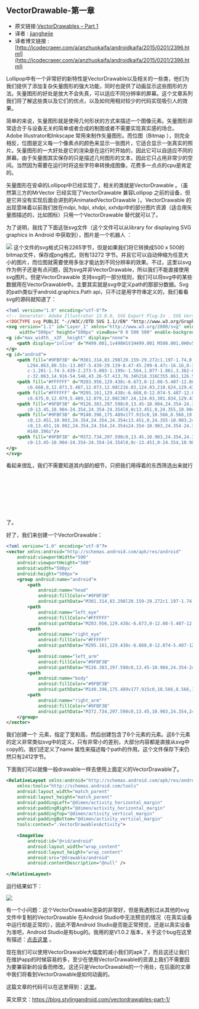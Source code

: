 VectorDrawable-第一章
---

>
* 原文链接:[VectorDrawables – Part 1](https://blog.stylingandroid.com/vectordrawables-part-1/)
* 译者 :  [jianghejie](https://github.com/jianghejie) 
* 译者博文链接 :  [http://jcodecraeer.com/a/anzhuokaifa/androidkaifa/2015/0201/2396.html](http://jcodecraeer.com/a/anzhuokaifa/androidkaifa/2015/0201/2396.html)
 

Lollipop中有一个非常好的新特性是VectorDrawable以及相关的一些类，他们为我们提供了添加复杂矢量图形的强大功能，同时也提供了动画显示这些图形的方法。矢量图形的好处是放大不会失真，可以适应不同分辨率的屏幕。这个文章系列我们将了解这些类以及它们的优点，以及如何用相对较少的代码实现吸引人的效果。

 

 简单的来说，矢量图形就是使用几何形状的方式来描述一个图像元素。矢量图形非常适合于与设备无关的简单或者合成的制图或者不需要实现真实感的场合。Adobe Illustrator和Inkscape 常用来制作矢量图形。而位图（Bitmap ），则完全相反，位图是定义每一个像素点的颜色来显示一张图片，它适合显示一张真实的照片。矢量图形的一大好处是它的渲染是在运行时开始的，因此它可以自适应不同的屏幕。由于矢量图其实保存的只是描述几何图形的文本，因此它只占用非常少的空间。当然因为需要在运行时将这些字符串转换成图像，花费多一点点的cpu是肯定的。

 

矢量图形在安卓的Lollipop中已经实现了，相关的类就是VectorDrawable 。（虽然第三方的MrVector 已经实现了VectorDrawable 兼容Lollipop 之前的设备，但是它并没有实现后面会讲到的AnimatedVectorDrawable ）。VectorDrawable 的出现意味着以前我们放在mdpi, hdpi, xhdpi, xxhdpi中的部分图片资源（适合用矢量图描述的，比如图标）只用一个VectorDrawable 替代就可以了。

为了说明，我找了下面这张svg文件（这个文件可以从library for displaying SVG graphics in Android 中获取到），图片是一个机器人 ：

![](https://blog.stylingandroid.com/wp-content/uploads/2014/12/android.svg)
这个文件的svg格式只有2265字节，但是如果我们将它转换成500 x 500的bitmap文件，保存成png格式，则有13272 字节。并且它可以自动伸缩为任意大小的图片，而位图就需要使用多张才能达到不同分辨率的效果。不过，这里以svg作为例子还是有点问题，因为svg并非VectorDrawable，所以我们不能直接使用svg图片。但是VectorDrawable 支持svg的一部分规则，我们可以将svg中的某些数据用在VectorDrawable中。主要其实就是svg中定义path的那部分数据。Svg的path类似于android.graphics.Path api，只不过是用字符串定义的，我们看看svg的源码就知道了：
```xml
<?xml version="1.0" encoding="utf-8"?>
<!-- Generator: Adobe Illustrator 13.0.0, SVG Export Plug-In . SVG Version: 6.00 Build 14948)  -->
<!DOCTYPE svg PUBLIC "-//W3C//DTD SVG 1.1//EN" "http://www.w3.org/Graphics/SVG/1.1/DTD/svg11.dtd">
<svg version="1.1" id="Layer_1" xmlns="http://www.w3.org/2000/svg" xmlns:xlink="http://www.w3.org/1999/xlink" x="0px" y="0px"
     width="500px" height="500px" viewBox="0 0 500 500" enable-background="new 0 0 500 500" xml:space="preserve">
<g id="max_width__x2F__height" display="none">
    <path display="inline" d="M499.001,1v498H1V1H499.001 M500.001,0H0v500h500.001V0L500.001,0z"/>
</g>
<g id="androd">
    <path fill="#9FBF3B" d="M301.314,83.298l20.159-29.272c1.197-1.74,0.899-4.024-0.666-5.104c-1.563-1.074-3.805-0.543-4.993,1.199
        L294.863,80.53c-13.807-5.439-29.139-8.47-45.299-8.47c-16.16,0-31.496,3.028-45.302,8.47l-20.948-30.41
        c-1.201-1.74-3.439-2.273-5.003-1.199c-1.564,1.077-1.861,3.362-0.664,5.104l20.166,29.272
        c-32.063,14.916-54.548,43.26-57.413,76.34h218.316C355.861,126.557,333.375,98.214,301.314,83.298"/>
    <path fill="#FFFFFF" d="M203.956,129.438c-6.673,0-12.08-5.407-12.08-12.079c0-6.671,5.404-12.08,12.08-12.08
        c6.668,0,12.073,5.407,12.073,12.08C216.03,124.03,210.624,129.438,203.956,129.438"/>
    <path fill="#FFFFFF" d="M295.161,129.438c-6.668,0-12.074-5.407-12.074-12.079c0-6.673,5.406-12.08,12.074-12.08
        c6.675,0,12.079,5.409,12.079,12.08C307.24,124.03,301.834,129.438,295.161,129.438"/>
    <path fill="#9FBF3B" d="M126.383,297.598c0,13.45-10.904,24.354-24.355,24.354l0,0c-13.45,0-24.354-10.904-24.354-24.354V199.09
        c0-13.45,10.904-24.354,24.354-24.354l0,0c13.451,0,24.355,10.904,24.355,24.354V297.598z"/>
    <path fill="#9FBF3B" d="M140.396,175.489v177.915c0,10.566,8.566,19.133,19.135,19.133h22.633v54.744
        c0,13.451,10.903,24.354,24.354,24.354c13.451,0,24.355-10.903,24.355-24.354v-54.744h37.371v54.744
        c0,13.451,10.902,24.354,24.354,24.354s24.354-10.903,24.354-24.354v-54.744h22.633c10.569,0,19.137-8.562,19.137-19.133V175.489
        H140.396z"/>
    <path fill="#9FBF3B" d="M372.734,297.598c0,13.45,10.903,24.354,24.354,24.354l0,0c13.45,0,24.354-10.904,24.354-24.354V199.09
        c0-13.45-10.904-24.354-24.354-24.354l0,0c-13.451,0-24.354,10.904-24.354,24.354V297.598z"/>
</g>
</svg>
```
看起来很乱，我们不需要知道其内部的细节，只把我们用得着的东西筛选出来就行了。<svg> 标签中定义了一些属性：画布以及视图区域大小为500 x 500 px，然后有一个<g>标签，里面定义了一个描边，忽略掉就是了。再后又是一个<g>标签，这个标签的id为“android”，这部分里面的东西才是机器人logo自身的数据，也是我们需要的数据。它包含了6个<path> 元素，分别定义head、左眼、右眼、左手、身体和脚、右手。每一个path中的fill 属性定义填充色（可以看到，除了眼睛为白色之外，所有的填充色都是绿色），fill属性之后是包含path数据的属性d。想了解d属性中数据定义的可以参考SVG Path Specification ，但是这个不重要，因为我们只需简单的把这里面的数据直接用在VectorDrawable中就可以了。

好了，我们来创建一个VectorDrawable：
```xml
<?xml version="1.0" encoding="utf-8"?>
<vector xmlns:android="http://schemas.android.com/apk/res/android"
    android:viewportWidth="500"
    android:viewportHeight="500"
    android:width="500px"
    android:height="500px">
    <group android:name="android">
        <path
            android:name="head"
            android:fillColor="#9FBF3B"
            android:pathData="M301.314,83.298l20.159-29.272c1.197-1.74,0.899-4.024-0.666-5.104c-1.563-1.074-3.805-0.543-4.993,1.199L294.863,80.53c-13.807-5.439-29.139-8.47-45.299-8.47c-16.16,0-31.496,3.028-45.302,8.47l-20.948-30.41c-1.201-1.74-3.439-2.273-5.003-1.199c-1.564,1.077-1.861,3.362-0.664,5.104l20.166,29.272c-32.063,14.916-54.548,43.26-57.413,76.34h218.316C355.861,126.557,333.375,98.214,301.314,83.298" />
        <path
            android:name="left_eye"
            android:fillColor="#FFFFFF"
            android:pathData="M203.956,129.438c-6.673,0-12.08-5.407-12.08-12.079c0-6.671,5.404-12.08,12.08-12.08c6.668,0,12.073,5.407,12.073,12.08C216.03,124.03,210.624,129.438,203.956,129.438" />
        <path
            android:name="right_eye"
            android:fillColor="#FFFFFF"
            android:pathData="M295.161,129.438c-6.668,0-12.074-5.407-12.074-12.079c0-6.673,5.406-12.08,12.074-12.08c6.675,0,12.079,5.409,12.079,12.08C307.24,124.03,301.834,129.438,295.161,129.438" />
        <path
            android:name="left_arm"
            android:fillColor="#9FBF3B"
            android:pathData="M126.383,297.598c0,13.45-10.904,24.354-24.355,24.354l0,0c-13.45,0-24.354-10.904-24.354-24.354V199.09c0-13.45,10.904-24.354,24.354-24.354l0,0c13.451,0,24.355,10.904,24.355,24.354V297.598z" />
        <path
            android:name="body"
            android:fillColor="#9FBF3B"
            android:pathData="M140.396,175.489v177.915c0,10.566,8.566,19.133,19.135,19.133h22.633v54.744c0,13.451,10.903,24.354,24.354,24.354c13.451,0,24.355-10.903,24.355-24.354v-54.744h37.371v54.744c0,13.451,10.902,24.354,24.354,24.354s24.354-10.903,24.354-24.354v-54.744h22.633c10.569,0,19.137-8.562,19.137-19.133V175.489H140.396z" />
        <path
            android:name="right_arm"
            android:fillColor="#9FBF3B"
            android:pathData="M372.734,297.598c0,13.45,10.903,24.354,24.354,24.354l0,0c13.45,0,24.354-10.904,24.354-24.354V199.09c0-13.45-10.904-24.354-24.354-24.354l0,0c-13.451,0-24.354,10.904-24.354,24.354V297.598z" />
    </group>
</vector>
```
我们创建一个<vector> 元素，指定了宽和高，然后创建包含了6个<path>元素的<group>元素。这6个<path>元素的定义非常类似svg中的定义，只有非常小的差别，大部分内容都是直接从svg中copy的。我们还定义了name 属性来描述每个path的作用。这个文件保存下来仍然只有2412字节。

下面我们可以就像一般drawable一样去使用上面定义的VectorDrawable了。
```xml
<RelativeLayout xmlns:android="http://schemas.android.com/apk/res/android"
    xmlns:tools="http://schemas.android.com/tools"
    android:layout_width="match_parent"
    android:layout_height="match_parent"
    android:paddingLeft="@dimen/activity_horizontal_margin"
    android:paddingRight="@dimen/activity_horizontal_margin"
    android:paddingTop="@dimen/activity_vertical_margin"
    android:paddingBottom="@dimen/activity_vertical_margin"
    tools:context=".VectorDrawablesActivity">
 
    <ImageView
        android:id="@+id/android"
        android:layout_width="wrap_content"
        android:layout_height="wrap_content"
        android:src="@drawable/android"
        android:contentDescription="@null" />
 
</RelativeLayout>
```
运行结果如下：

 ![](http://jcodecraeer.com/uploads/20150201/1422796393485613.png)

有一个小问题：这个VectorDrawable渲染的非常好，但是我遇到过从其他的svg文件中复制的VectorDrawable 在Android Studio中无法预览的情况（在真实设备中运行却是正常的），因此不管Android Studio是否能正常预览，还是以真实设备为准吧，Android Studio是有bug的。我用的是V1.0.2 版本，关于这个bug在这里有描述：[点击这里](https://code.google.com/p/android/issues/detail?id=91383)  。

现在我们可以使用VectorDrawable大幅度的减小我们的apk了，而且这还让我们在维护app的时候容易的多，至少在使用VectorDrawable的资源上我们不需要因为要兼容新的设备而修改。这还只是VectorDrawable的一个用处，在后面的文章中我们将看到VectorDrawable是如何动画的。

这篇文章的代码可以在这里得到：[这里](https://bitbucket.org/StylingAndroid/vectordrawables/src/b4767fe0e0a7b41323adbfd77845ed1ec24822c3/?at=Part1)。

 

英文原文：https://blog.stylingandroid.com/vectordrawables-part-1/  